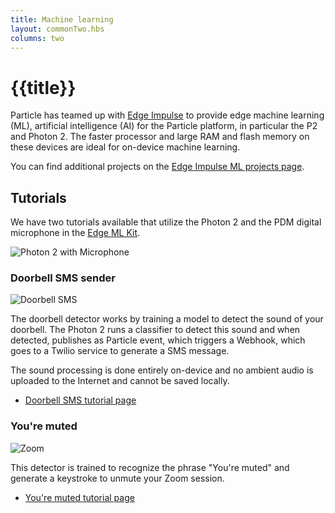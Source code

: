 ```yaml
---
title: Machine learning
layout: commonTwo.hbs
columns: two
---
```


# {{title}}

Particle has teamed up with [Edge Impulse](https://www.edgeimpulse.com/) to provide edge machine learning (ML), artificial intelligence (AI) for the Particle platform, in particular the P2 and Photon 2. The faster processor and large RAM and flash memory on these devices are ideal for on-device machine learning.

You can find additional projects on the [Edge Impulse ML projects page](https://www.edgeimpulse.com/projects/all?search=particle).

## Tutorials

We have two tutorials available that utilize the Photon 2 and the PDM digital microphone in the [Edge ML Kit](/reference/datasheets/accessories/edge-ml-kit/).

![Photon 2 with Microphone](/assets/images/edge-kit/mic-3.jpeg)

### Doorbell SMS sender

![Doorbell SMS](/assets/images/edge-kit/doorbell.jpeg)

The doorbell detector works by training a model to detect the sound of your doorbell. The Photon 2 runs a classifier to detect this sound and when detected, publishes as Particle event, which triggers a Webhook, which goes to a Twilio service to generate a SMS message. 

The sound processing is done entirely on-device and no ambient audio is uploaded to the Internet and cannot be saved locally. 

- [Doorbell SMS tutorial page](/getting-started/machine-learning/doorbell/)

### You're muted

![Zoom](/assets/images/edge-kit/zoom.png)

This detector is trained to recognize the phrase "You're muted" and generate a keystroke to unmute your Zoom session. 

- [You're muted tutorial page](/getting-started/machine-learning/youre-muted/)
